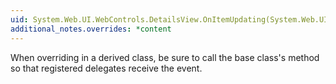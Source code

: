 ```yaml
---
uid: System.Web.UI.WebControls.DetailsView.OnItemUpdating(System.Web.UI.WebControls.DetailsViewUpdateEventArgs)
additional_notes.overrides: *content
---
```


<p>When overriding <xref href="System.Web.UI.WebControls.DetailsView.OnItemUpdating(System.Web.UI.WebControls.DetailsViewUpdateEventArgs)"></xref> in a derived class, be sure to call the base class's <xref href="System.Web.UI.WebControls.DetailsView.OnItemUpdating(System.Web.UI.WebControls.DetailsViewUpdateEventArgs)"></xref> method so that registered delegates receive the event.</p>


